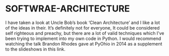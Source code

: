 # SOFTWRAE-ARCHITECTURE
  I have taken a look at Uncle Bob’s book ‘Clean Architecture’ and I like a lot of the ideas in their. It’s definitely not for everyone, It could be considered self righteous and preachy, but there are a lot of valid techniques which I’ve been trying to implement into my own code in Python. I would recommend watching the talk Brandon Rhodes gave at PyOhio in 2014 as a supplement to the slideshows in this link.
